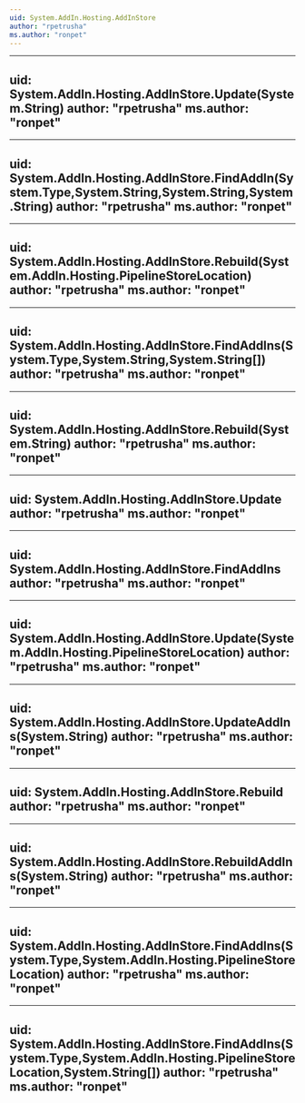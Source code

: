 ```yaml
---
uid: System.AddIn.Hosting.AddInStore
author: "rpetrusha"
ms.author: "ronpet"
---
```


---
uid: System.AddIn.Hosting.AddInStore.Update(System.String)
author: "rpetrusha"
ms.author: "ronpet"
---

---
uid: System.AddIn.Hosting.AddInStore.FindAddIn(System.Type,System.String,System.String,System.String)
author: "rpetrusha"
ms.author: "ronpet"
---

---
uid: System.AddIn.Hosting.AddInStore.Rebuild(System.AddIn.Hosting.PipelineStoreLocation)
author: "rpetrusha"
ms.author: "ronpet"
---

---
uid: System.AddIn.Hosting.AddInStore.FindAddIns(System.Type,System.String,System.String[])
author: "rpetrusha"
ms.author: "ronpet"
---

---
uid: System.AddIn.Hosting.AddInStore.Rebuild(System.String)
author: "rpetrusha"
ms.author: "ronpet"
---

---
uid: System.AddIn.Hosting.AddInStore.Update
author: "rpetrusha"
ms.author: "ronpet"
---

---
uid: System.AddIn.Hosting.AddInStore.FindAddIns
author: "rpetrusha"
ms.author: "ronpet"
---

---
uid: System.AddIn.Hosting.AddInStore.Update(System.AddIn.Hosting.PipelineStoreLocation)
author: "rpetrusha"
ms.author: "ronpet"
---

---
uid: System.AddIn.Hosting.AddInStore.UpdateAddIns(System.String)
author: "rpetrusha"
ms.author: "ronpet"
---

---
uid: System.AddIn.Hosting.AddInStore.Rebuild
author: "rpetrusha"
ms.author: "ronpet"
---

---
uid: System.AddIn.Hosting.AddInStore.RebuildAddIns(System.String)
author: "rpetrusha"
ms.author: "ronpet"
---

---
uid: System.AddIn.Hosting.AddInStore.FindAddIns(System.Type,System.AddIn.Hosting.PipelineStoreLocation)
author: "rpetrusha"
ms.author: "ronpet"
---

---
uid: System.AddIn.Hosting.AddInStore.FindAddIns(System.Type,System.AddIn.Hosting.PipelineStoreLocation,System.String[])
author: "rpetrusha"
ms.author: "ronpet"
---
